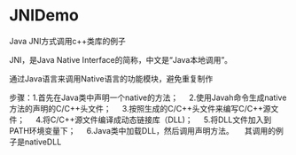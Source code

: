 # JNIDemo
Java JNI方式调用c++类库的例子

JNI，是Java Native Interface的简称，中文是“Java本地调用”。

通过Java语言来调用Native语言的功能模块，避免重复制作

步骤：1.首先在Java类中声明一个native的方法；
     2.使用Javah命令生成native方法的声明的C/C++头文件；
     3.按照生成的C/C++头文件来编写C/C++源文件；
     4.将C/C++源文件编译成动态链接库（DLL)；
     5.将DLL文件加入到PATH环境变量下；
     6.Java类中加载DLL，然后调用声明方法。
     
其调用的例子是nativeDLL
